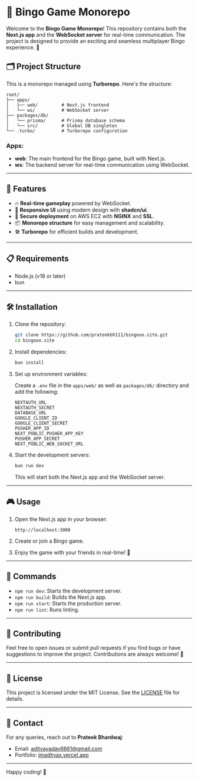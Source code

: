 # 🎉 Bingo Game Monorepo

Welcome to the **Bingo Game Monorepo**! This repository contains both the **Next.js app** and the **WebSocket server** for real-time communication. The project is designed to provide an exciting and seamless multiplayer Bingo experience. 🚀

## 🗂️ Project Structure

This is a monorepo managed using **Turborepo**. Here's the structure:

```
root/
├── apps/
│   ├── web/         # Next.js frontend
│   └── ws/          # WebSocket server
├── packages/db/
│   └── prisma/      # Prisma database schema
│   └── src/         # Global DB singleton
└── .turbo/          # Turborepo configuration
```

### Apps:

- **web**: The main frontend for the Bingo game, built with Next.js.
- **ws**: The backend server for real-time communication using WebSocket.

---

## 🚀 Features

- 🔥 **Real-time gameplay** powered by WebSocket.
- 🎨 **Responsive UI** using modern design with **shadcn/ui**.
- 🔗 **Secure deployment** on AWS EC2 with **NGINX** and **SSL**.
- 📦 **Monorepo structure** for easy management and scalability.
- 🛠️ **Turborepo** for efficient builds and development.

---

## 📋 Requirements

- Node.js (v18 or later)
- bun

---

## 🛠️ Installation

1. Clone the repository:

   ```bash
   git clone https://github.com/prateekbh111/bingooo.site.git
   cd bingooo.site
   ```

2. Install dependencies:

   ```bash
   bun install
   ```

3. Set up environment variables:

   Create a `.env` file in the `apps/web/` as well as `packages/db/` directory and add the following:

   ```env
   NEXTAUTH_URL
   NEXTAUTH_SECRET
   DATABASE_URL
   GOOGLE_CLIENT_ID
   GOOGLE_CLIENT_SECRET
   PUSHER_APP_ID
   NEXT_PUBLIC_PUSHER_APP_KEY
   PUSHER_APP_SECRET
   NEXT_PUBLIC_WEB_SOCKET_URL
   ```

4. Start the development servers:

   ```bash
   bun run dev
   ```

   This will start both the Next.js app and the WebSocket server.

---

## 🎮 Usage

1. Open the Next.js app in your browser:

   ```
   http://localhost:3000
   ```

2. Create or join a Bingo game.

3. Enjoy the game with your friends in real-time! 🎉

---

## 🔧 Commands

- `npm run dev`: Starts the development server.
- `npm run build`: Builds the Next.js app.
- `npm run start`: Starts the production server.
- `npm run lint`: Runs linting.

---

## 🙌 Contributing

Feel free to open issues or submit pull requests if you find bugs or have suggestions to improve the project. Contributions are always welcome! 🤝

---

## 📝 License

This project is licensed under the MIT License. See the [LICENSE](LICENSE) file for details.

---

## 📧 Contact

For any queries, reach out to **Prateek Bhardwaj**:

- Email: [adityayadav6661@gmail.com](mailto:adityayadav6661@gmail.com)
- Portfolio: [imadityax.vercel.app](https://imadityax.vercel.app)

---

Happy coding! 🚀

